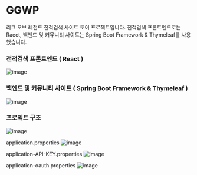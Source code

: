 # GGWP
리그 오브 레전드 전적검색 사이트 토이 프로젝트입니다.
전적검색 프론트엔드로는 Raect, 백엔드 및 커뮤니티 사이트는 Spring Boot Framework & Thymeleaf를 사용했습니다.

### 전적검색 프론트엔드 ( React )
![image](https://user-images.githubusercontent.com/81746705/197331645-27dea3b0-e52d-4c6a-9aca-26303af18504.png)

### 백엔드 및 커뮤니티 사이트 ( Spring Boot Framework & Thymeleaf )
![image](https://user-images.githubusercontent.com/81746705/197331550-a701f269-08ef-4a38-aa19-1dfaa356911c.png)

### 프로젝트 구조
![image](https://user-images.githubusercontent.com/81746705/197331008-e55355af-bdbc-4d2f-a7b5-1a3dc2af86e5.png)

application.properties
![image](https://user-images.githubusercontent.com/81746705/197331768-6dc44bfb-afd2-4271-a90f-cab4e2c545fd.png)

application-API-KEY.properties
![image](https://user-images.githubusercontent.com/81746705/197331794-f8a09e22-3f19-4c4c-b524-91d44f3d6c70.png)

application-oauth.properties
![image](https://user-images.githubusercontent.com/81746705/197331860-964f8cb6-0ca8-4f47-9e71-01ade46620ac.png)
